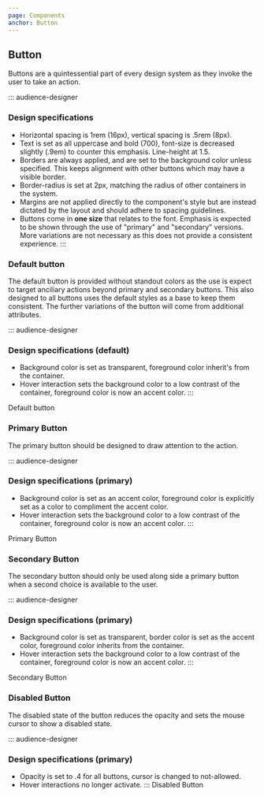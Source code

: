 ```yaml
---
page: Components
anchor: Button
---
```


## Button

Buttons are a quintessential part of every design system as they invoke the user to take an action. 

::: audience-designer
### Design specifications
- Horizontal spacing is 1rem (16px), vertical spacing is .5rem (8px).
- Text is set as all uppercase and bold (700), font-size is decreased slightly (.9em) to counter this emphasis. Line-height at 1.5.
- Borders are always applied, and are set to the background color unless specified. This keeps alignment with other buttons which may have a visible border.
- Border-radius is set at 2px, matching the radius of other containers in the system.
- Margins are not applied directly to the component's style but are instead dictated by the layout and should adhere to spacing guidelines.
- Buttons come in **one size** that relates to the font. Emphasis is expected to be shown through the use of "primary" and "secondary" versions. More variations are not necessary as this does not provide a consistent experience.
:::

### Default button
The default button is provided without standout colors as the use is expect to target anciliary actions beyond primary and secondary buttons. This also designed to all buttons uses the default styles as a base to keep them consistent. The further variations of the button will come from additional attributes.

::: audience-designer
### Design specifications (default)
- Background color is set as transparent, foreground color inherit's from the container.
- Hover interaction sets the background color to a low contrast of the container, foreground color is now an accent color.
:::

<blu-button selfdocument>Default button</blu-button>

### Primary Button
The primary button should be designed to draw attention to the action.

::: audience-designer
### Design specifications (primary)
- Background color is set as an accent color, foreground color is explicitly set as a color to compliment the accent color.
- Hover interaction sets the background color to a low contrast of the container, foreground color is now an accent color.
:::

<blu-button selfdocument type="primary">Primary Button</blu-button>

### Secondary Button
The secondary button should only be used along side a primary button when a second choice is available to the user.

::: audience-designer
### Design specifications (primary)
- Background color is set as transparent, border color is set as the accent color, foreground color inherits from the container.
- Hover interaction sets the background color to a low contrast of the container, foreground color is now an accent color.
:::

<blu-button selfdocument type="secondary">Secondary Button</blu-button>

### Disabled Button
The disabled state of the button reduces the opacity and sets the mouse cursor to show a disabled state.

::: audience-designer
### Design specifications (primary)
- Opacity is set to .4 for all buttons, cursor is changed to not-allowed.
- Hover interactions no longer activate.
:::
<blu-button selfdocument disabled>Disabled Button</blu-button>


